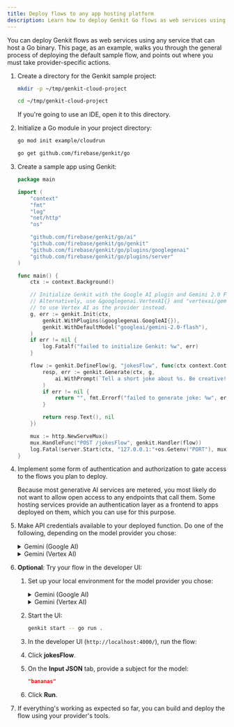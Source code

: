 ```yaml
---
title: Deploy flows to any app hosting platform
description: Learn how to deploy Genkit Go flows as web services using any service that can host a Go binary.
---
```


You can deploy Genkit flows as web services using any service that can host a Go
binary. This page, as an example, walks you through the general process of
deploying the default sample flow, and points out where you must take
provider-specific actions.

1.  Create a directory for the Genkit sample project:

    ```bash
    mkdir -p ~/tmp/genkit-cloud-project

    cd ~/tmp/genkit-cloud-project
    ```

    If you're going to use an IDE, open it to this directory.

2.  Initialize a Go module in your project directory:

    ```bash
    go mod init example/cloudrun

    go get github.com/firebase/genkit/go
    ```

3.  Create a sample app using Genkit:

    ```go
    package main

    import (
        "context"
        "fmt"
        "log"
        "net/http"
        "os"

        "github.com/firebase/genkit/go/ai"
        "github.com/firebase/genkit/go/genkit"
        "github.com/firebase/genkit/go/plugins/googlegenai"
        "github.com/firebase/genkit/go/plugins/server"
    )

    func main() {
        ctx := context.Background()

        // Initialize Genkit with the Google AI plugin and Gemini 2.0 Flash.
        // Alternatively, use &googlegenai.VertexAI{} and "vertexai/gemini-2.0-flash"
        // to use Vertex AI as the provider instead.
        g, err := genkit.Init(ctx,
            genkit.WithPlugins(&googlegenai.GoogleAI{}),
            genkit.WithDefaultModel("googleai/gemini-2.0-flash"),
        )
        if err != nil {
            log.Fatalf("failed to initialize Genkit: %w", err)
        }

        flow := genkit.DefineFlow(g, "jokesFlow", func(ctx context.Context, topic string) (string, error) {
            resp, err := genkit.Generate(ctx, g,
                ai.WithPrompt(`Tell a short joke about %s. Be creative!`, topic),
            )
            if err != nil {
                return "", fmt.Errorf("failed to generate joke: %w", err)
            }

            return resp.Text(), nil
        })

        mux := http.NewServeMux()
        mux.HandleFunc("POST /jokesFlow", genkit.Handler(flow))
        log.Fatal(server.Start(ctx, "127.0.0.1:"+os.Getenv("PORT"), mux))
    }
    ```

4.  Implement some form of authentication and authorization to gate access to
    the flows you plan to deploy.

    Because most generative AI services are metered, you most likely do not want
    to allow open access to any endpoints that call them. Some hosting services
    provide an authentication layer as a frontend to apps deployed on them,
    which you can use for this purpose.

5.  Make API credentials available to your deployed function. Do one of the
    following, depending on the model provider you chose:

    <details>
    <summary>Gemini (Google AI)</summary>

    1.  Make sure Google AI is [available in your
        region](https://ai.google.dev/available_regions).

    2.  [Generate an API key](https://aistudio.google.com/app/apikey) for the
        Gemini API using Google AI Studio.

    3.  Make the API key available in the deployed environment.

    Most app hosts provide some system for securely handling secrets such as
    API keys. Often, these secrets are available to your app in the form of
    environment variables. If you can assign your API key to the
    `GEMINI_API_KEY` variable, Genkit will use it automatically. Otherwise,
    you need to modify the `googlegenai.GoogleAI` plugin struct to explicitly
    set the key. (But don't embed the key directly in code! Use the secret
    management facilities provided by your hosting provider.)

    </details>

    <details>
    <summary>Gemini (Vertex AI)</summary>

    1.  In the Cloud console, [Enable the Vertex AI API](https://console.cloud.google.com/apis/library/aiplatform.googleapis.com?project=_)
        for your project.

    2.  On the [IAM](https://console.cloud.google.com/iam-admin/iam?project=_)
        page, create a service account for accessing the Vertex AI API if you
        don't alreacy have one.

        Grant the account the **Vertex AI User** role.

    3.  [Set up Application Default Credentials](https://cloud.google.com/docs/authentication/provide-credentials-adc#on-prem)
        in your hosting environment.

    4.  Configure the plugin with your Google Cloud project ID and the Vertex
        AI API location you want to use. You can do so either by setting the
        `GOOGLE_CLOUD_PROJECT` and `GOOGLE_CLOUD_LOCATION` environment
        variables in your hosting environment, or in your
        `googlegenai.VertexAI{}` constructor.

        The only secret you need to set up for this tutorial is for the model
        provider, but in general, you must do something similar for each
        service your flow uses.

    </details>

6.  **Optional**: Try your flow in the developer UI:

    1.  Set up your local environment for the model provider you chose:

        <details>
        <summary>Gemini (Google AI)</summary>

        ```bash
        export GEMINI_API_KEY=<your API key>
        ```

        </details>

        <details>
        <summary>Gemini (Vertex AI)</summary>

        ```bash
        export GOOGLE_CLOUD_PROJECT=<your project ID>

        export GOOGLE_CLOUD_LOCATION=us-central1

        gcloud auth application-default login
        ```

        </details>

    2.  Start the UI:

        ```bash
        genkit start -- go run .
        ```

    3.  In the developer UI (`http://localhost:4000/`), run the flow:

    4.  Click **jokesFlow**.

    5.  On the **Input JSON** tab, provide a subject for the model:

        ```json
        "bananas"
        ```

    6.  Click **Run**.

7.  If everything's working as expected so far, you can build and deploy the
    flow using your provider's tools.
